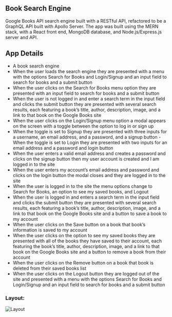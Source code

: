 ## Book Search Engine 

Google Books API search engine built with a RESTful API, refactored to be a GraphQL API built with Apollo Server. The app was built using the MERN stack, with a React front end, MongoDB database, and Node.js/Express.js server and API.

## App Details

- A book search engine
- When the user loads the search engine they are presented with a menu with the options Search for Books and Login/Signup and an input field to search for books and a submit button
- When the user clicks on the Search for Books menu option they are presented with an input field to search for books and a submit button
- When the user is not logged in and enter a search term in the input field and clicks the submit button they are presented with several search results, each featuring a book’s title, author, description, image, and a link to that book on the Google Books site
- When the user clicks on the Login/Signup menu option a modal appears on the screen with a toggle between the option to log in or sign up
- When the toggle is set to Signup they are presented with three inputs for a username, an email address, and a password, and a signup button
-When the toggle is set to Login they are presented with two inputs for an email address and a password and login button
- When the user enters a valid email address and creates a password and clicks on the signup button then my user account is created and I am logged in to the site
- When the user enters my account’s email address and password and clicks on the login button the modal closes and they are logged in to the site
- When the user is logged in to the site the menu options change to Search for Books, an option to see my saved books, and Logout
- When the user is logged in and enters a search term in the input field and clicks the submit button they are presented with several search results, each featuring a book’s title, author, description, image, and a link to that book on the Google Books site and a button to save a book to my account
- When the user clicks on the Save button on a book that book’s information is saved to my account
- When the user clicks on the option to see my saved books they are presented with all of the books they have saved to their account, each featuring the book’s title, author, description, image, and a link to that book on the Google Books site and a button to remove a book from their account
- When the user clicks on the Remove button on a book that book is deleted from their saved books list
- When the user clicks on the Logout button they are logged out of the site and presented with a menu with the options Search for Books and Login/Signup and an input field to search for books and a submit button

### Layout:

![Layout](./assets/erm.jpg)